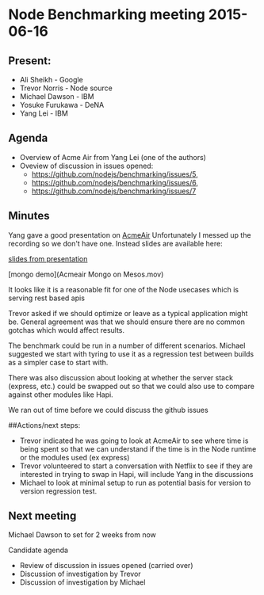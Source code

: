 # Node Benchmarking meeting 2015-06-16

## Present:
+ Ali Sheikh - Google 
+ Trevor Norris - Node source
+ Michael Dawson - IBM 
+ Yosuke Furukawa - DeNA
+ Yang Lei - IBM 

## Agenda

*  Overview of Acme Air from Yang Lei (one of the authors)
*  Oveview of discussion in issues opened:  
    *  https://github.com/nodejs/benchmarking/issues/5, 
    *  https://github.com/nodejs/benchmarking/issues/6, 
    *  https://github.com/nodejs/benchmarking/issues/7
   
## Minutes

Yang gave a good presentation on [AcmeAir](https://github.com/acmeair/acmeair-nodejs)
Unfortunately I messed up the recording so we don't have one.  Instead slides are available here:

[slides from presentation](Acmeair_NodeJS_v0.1.pdf)

[mongo demo](Acmeair Mongo on Mesos.mov)

It looks like it is a reasonable fit for one of the Node usecases which is serving rest based apis

Trevor asked if we should optimize or leave as a typical application might be.  General agreement
was that we should ensure there are no common gotchas which would affect results.

The benchmark could be run in a number of different scenarios.  Michael suggested we start
with tyring to use it as a regression test between builds as a simpler case to start with.

There was also discussion about looking at whether the server stack (express, etc.) could
be swapped out so that we could also use to compare against other modules like Hapi.

We ran out of time before we could discuss the github issues

##Actions/next steps:
*   Trevor indicated he was going to look at AcmeAir to see where time is being spent so that we can understand if the time is in the Node runtime or the modules used (ex express)
*   Trevor volunteered to start a conversation with Netflix to see if they are interested in trying to swap in Hapi, will include Yang in the discussions
*   Michael to look at minimal setup to run as potential basis for version to version regression test. 
## Next meeting
Michael Dawson to set for 2 weeks from now

Candidate agenda
*  Review of discussion in issues opened (carried over)
*  Discussion of investigation by Trevor
*  Discussion of investigation by Michael
